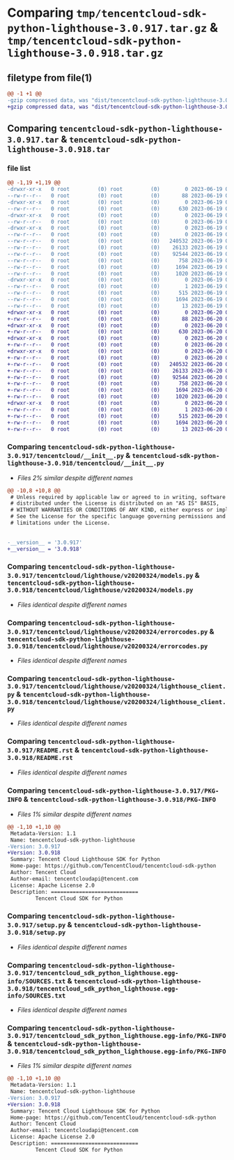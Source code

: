 # Comparing `tmp/tencentcloud-sdk-python-lighthouse-3.0.917.tar.gz` & `tmp/tencentcloud-sdk-python-lighthouse-3.0.918.tar.gz`

## filetype from file(1)

```diff
@@ -1 +1 @@
-gzip compressed data, was "dist/tencentcloud-sdk-python-lighthouse-3.0.917.tar", last modified: Mon Jun 19 00:28:29 2023, max compression
+gzip compressed data, was "dist/tencentcloud-sdk-python-lighthouse-3.0.918.tar", last modified: Tue Jun 20 02:43:31 2023, max compression
```

## Comparing `tencentcloud-sdk-python-lighthouse-3.0.917.tar` & `tencentcloud-sdk-python-lighthouse-3.0.918.tar`

### file list

```diff
@@ -1,19 +1,19 @@
-drwxr-xr-x   0 root         (0) root         (0)        0 2023-06-19 00:28:29.000000 tencentcloud-sdk-python-lighthouse-3.0.917/
--rw-r--r--   0 root         (0) root         (0)       88 2023-06-19 00:28:29.000000 tencentcloud-sdk-python-lighthouse-3.0.917/setup.cfg
-drwxr-xr-x   0 root         (0) root         (0)        0 2023-06-19 00:28:29.000000 tencentcloud-sdk-python-lighthouse-3.0.917/tencentcloud/
--rw-r--r--   0 root         (0) root         (0)      630 2023-06-19 00:28:29.000000 tencentcloud-sdk-python-lighthouse-3.0.917/tencentcloud/__init__.py
-drwxr-xr-x   0 root         (0) root         (0)        0 2023-06-19 00:28:29.000000 tencentcloud-sdk-python-lighthouse-3.0.917/tencentcloud/lighthouse/
--rw-r--r--   0 root         (0) root         (0)        0 2023-06-19 00:28:29.000000 tencentcloud-sdk-python-lighthouse-3.0.917/tencentcloud/lighthouse/__init__.py
-drwxr-xr-x   0 root         (0) root         (0)        0 2023-06-19 00:28:29.000000 tencentcloud-sdk-python-lighthouse-3.0.917/tencentcloud/lighthouse/v20200324/
--rw-r--r--   0 root         (0) root         (0)        0 2023-06-19 00:28:29.000000 tencentcloud-sdk-python-lighthouse-3.0.917/tencentcloud/lighthouse/v20200324/__init__.py
--rw-r--r--   0 root         (0) root         (0)   240532 2023-06-19 00:28:29.000000 tencentcloud-sdk-python-lighthouse-3.0.917/tencentcloud/lighthouse/v20200324/models.py
--rw-r--r--   0 root         (0) root         (0)    26133 2023-06-19 00:28:29.000000 tencentcloud-sdk-python-lighthouse-3.0.917/tencentcloud/lighthouse/v20200324/errorcodes.py
--rw-r--r--   0 root         (0) root         (0)    92544 2023-06-19 00:28:29.000000 tencentcloud-sdk-python-lighthouse-3.0.917/tencentcloud/lighthouse/v20200324/lighthouse_client.py
--rw-r--r--   0 root         (0) root         (0)      758 2023-06-19 00:28:29.000000 tencentcloud-sdk-python-lighthouse-3.0.917/README.rst
--rw-r--r--   0 root         (0) root         (0)     1694 2023-06-19 00:28:29.000000 tencentcloud-sdk-python-lighthouse-3.0.917/PKG-INFO
--rw-r--r--   0 root         (0) root         (0)     1020 2023-06-19 00:28:29.000000 tencentcloud-sdk-python-lighthouse-3.0.917/setup.py
-drwxr-xr-x   0 root         (0) root         (0)        0 2023-06-19 00:28:29.000000 tencentcloud-sdk-python-lighthouse-3.0.917/tencentcloud_sdk_python_lighthouse.egg-info/
--rw-r--r--   0 root         (0) root         (0)        1 2023-06-19 00:28:29.000000 tencentcloud-sdk-python-lighthouse-3.0.917/tencentcloud_sdk_python_lighthouse.egg-info/dependency_links.txt
--rw-r--r--   0 root         (0) root         (0)      515 2023-06-19 00:28:29.000000 tencentcloud-sdk-python-lighthouse-3.0.917/tencentcloud_sdk_python_lighthouse.egg-info/SOURCES.txt
--rw-r--r--   0 root         (0) root         (0)     1694 2023-06-19 00:28:29.000000 tencentcloud-sdk-python-lighthouse-3.0.917/tencentcloud_sdk_python_lighthouse.egg-info/PKG-INFO
--rw-r--r--   0 root         (0) root         (0)       13 2023-06-19 00:28:29.000000 tencentcloud-sdk-python-lighthouse-3.0.917/tencentcloud_sdk_python_lighthouse.egg-info/top_level.txt
+drwxr-xr-x   0 root         (0) root         (0)        0 2023-06-20 02:43:31.000000 tencentcloud-sdk-python-lighthouse-3.0.918/
+-rw-r--r--   0 root         (0) root         (0)       88 2023-06-20 02:43:31.000000 tencentcloud-sdk-python-lighthouse-3.0.918/setup.cfg
+drwxr-xr-x   0 root         (0) root         (0)        0 2023-06-20 02:43:31.000000 tencentcloud-sdk-python-lighthouse-3.0.918/tencentcloud/
+-rw-r--r--   0 root         (0) root         (0)      630 2023-06-20 02:43:30.000000 tencentcloud-sdk-python-lighthouse-3.0.918/tencentcloud/__init__.py
+drwxr-xr-x   0 root         (0) root         (0)        0 2023-06-20 02:43:31.000000 tencentcloud-sdk-python-lighthouse-3.0.918/tencentcloud/lighthouse/
+-rw-r--r--   0 root         (0) root         (0)        0 2023-06-20 02:43:30.000000 tencentcloud-sdk-python-lighthouse-3.0.918/tencentcloud/lighthouse/__init__.py
+drwxr-xr-x   0 root         (0) root         (0)        0 2023-06-20 02:43:31.000000 tencentcloud-sdk-python-lighthouse-3.0.918/tencentcloud/lighthouse/v20200324/
+-rw-r--r--   0 root         (0) root         (0)        0 2023-06-20 02:43:30.000000 tencentcloud-sdk-python-lighthouse-3.0.918/tencentcloud/lighthouse/v20200324/__init__.py
+-rw-r--r--   0 root         (0) root         (0)   240532 2023-06-20 02:43:30.000000 tencentcloud-sdk-python-lighthouse-3.0.918/tencentcloud/lighthouse/v20200324/models.py
+-rw-r--r--   0 root         (0) root         (0)    26133 2023-06-20 02:43:30.000000 tencentcloud-sdk-python-lighthouse-3.0.918/tencentcloud/lighthouse/v20200324/errorcodes.py
+-rw-r--r--   0 root         (0) root         (0)    92544 2023-06-20 02:43:30.000000 tencentcloud-sdk-python-lighthouse-3.0.918/tencentcloud/lighthouse/v20200324/lighthouse_client.py
+-rw-r--r--   0 root         (0) root         (0)      758 2023-06-20 02:43:30.000000 tencentcloud-sdk-python-lighthouse-3.0.918/README.rst
+-rw-r--r--   0 root         (0) root         (0)     1694 2023-06-20 02:43:31.000000 tencentcloud-sdk-python-lighthouse-3.0.918/PKG-INFO
+-rw-r--r--   0 root         (0) root         (0)     1020 2023-06-20 02:43:30.000000 tencentcloud-sdk-python-lighthouse-3.0.918/setup.py
+drwxr-xr-x   0 root         (0) root         (0)        0 2023-06-20 02:43:31.000000 tencentcloud-sdk-python-lighthouse-3.0.918/tencentcloud_sdk_python_lighthouse.egg-info/
+-rw-r--r--   0 root         (0) root         (0)        1 2023-06-20 02:43:31.000000 tencentcloud-sdk-python-lighthouse-3.0.918/tencentcloud_sdk_python_lighthouse.egg-info/dependency_links.txt
+-rw-r--r--   0 root         (0) root         (0)      515 2023-06-20 02:43:31.000000 tencentcloud-sdk-python-lighthouse-3.0.918/tencentcloud_sdk_python_lighthouse.egg-info/SOURCES.txt
+-rw-r--r--   0 root         (0) root         (0)     1694 2023-06-20 02:43:31.000000 tencentcloud-sdk-python-lighthouse-3.0.918/tencentcloud_sdk_python_lighthouse.egg-info/PKG-INFO
+-rw-r--r--   0 root         (0) root         (0)       13 2023-06-20 02:43:31.000000 tencentcloud-sdk-python-lighthouse-3.0.918/tencentcloud_sdk_python_lighthouse.egg-info/top_level.txt
```

### Comparing `tencentcloud-sdk-python-lighthouse-3.0.917/tencentcloud/__init__.py` & `tencentcloud-sdk-python-lighthouse-3.0.918/tencentcloud/__init__.py`

 * *Files 2% similar despite different names*

```diff
@@ -10,8 +10,8 @@
 # Unless required by applicable law or agreed to in writing, software
 # distributed under the License is distributed on an "AS IS" BASIS,
 # WITHOUT WARRANTIES OR CONDITIONS OF ANY KIND, either express or implied.
 # See the License for the specific language governing permissions and
 # limitations under the License.
 
 
-__version__ = '3.0.917'
+__version__ = '3.0.918'
```

### Comparing `tencentcloud-sdk-python-lighthouse-3.0.917/tencentcloud/lighthouse/v20200324/models.py` & `tencentcloud-sdk-python-lighthouse-3.0.918/tencentcloud/lighthouse/v20200324/models.py`

 * *Files identical despite different names*

### Comparing `tencentcloud-sdk-python-lighthouse-3.0.917/tencentcloud/lighthouse/v20200324/errorcodes.py` & `tencentcloud-sdk-python-lighthouse-3.0.918/tencentcloud/lighthouse/v20200324/errorcodes.py`

 * *Files identical despite different names*

### Comparing `tencentcloud-sdk-python-lighthouse-3.0.917/tencentcloud/lighthouse/v20200324/lighthouse_client.py` & `tencentcloud-sdk-python-lighthouse-3.0.918/tencentcloud/lighthouse/v20200324/lighthouse_client.py`

 * *Files identical despite different names*

### Comparing `tencentcloud-sdk-python-lighthouse-3.0.917/README.rst` & `tencentcloud-sdk-python-lighthouse-3.0.918/README.rst`

 * *Files identical despite different names*

### Comparing `tencentcloud-sdk-python-lighthouse-3.0.917/PKG-INFO` & `tencentcloud-sdk-python-lighthouse-3.0.918/PKG-INFO`

 * *Files 1% similar despite different names*

```diff
@@ -1,10 +1,10 @@
 Metadata-Version: 1.1
 Name: tencentcloud-sdk-python-lighthouse
-Version: 3.0.917
+Version: 3.0.918
 Summary: Tencent Cloud Lighthouse SDK for Python
 Home-page: https://github.com/TencentCloud/tencentcloud-sdk-python
 Author: Tencent Cloud
 Author-email: tencentcloudapi@tencent.com
 License: Apache License 2.0
 Description: ============================
         Tencent Cloud SDK for Python
```

### Comparing `tencentcloud-sdk-python-lighthouse-3.0.917/setup.py` & `tencentcloud-sdk-python-lighthouse-3.0.918/setup.py`

 * *Files identical despite different names*

### Comparing `tencentcloud-sdk-python-lighthouse-3.0.917/tencentcloud_sdk_python_lighthouse.egg-info/SOURCES.txt` & `tencentcloud-sdk-python-lighthouse-3.0.918/tencentcloud_sdk_python_lighthouse.egg-info/SOURCES.txt`

 * *Files identical despite different names*

### Comparing `tencentcloud-sdk-python-lighthouse-3.0.917/tencentcloud_sdk_python_lighthouse.egg-info/PKG-INFO` & `tencentcloud-sdk-python-lighthouse-3.0.918/tencentcloud_sdk_python_lighthouse.egg-info/PKG-INFO`

 * *Files 1% similar despite different names*

```diff
@@ -1,10 +1,10 @@
 Metadata-Version: 1.1
 Name: tencentcloud-sdk-python-lighthouse
-Version: 3.0.917
+Version: 3.0.918
 Summary: Tencent Cloud Lighthouse SDK for Python
 Home-page: https://github.com/TencentCloud/tencentcloud-sdk-python
 Author: Tencent Cloud
 Author-email: tencentcloudapi@tencent.com
 License: Apache License 2.0
 Description: ============================
         Tencent Cloud SDK for Python
```

